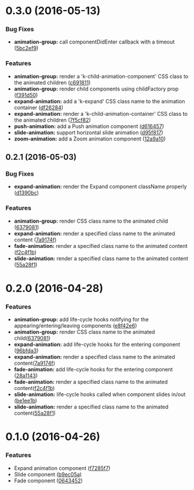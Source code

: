 <a name="0.3.0"></a>
# 0.3.0 (2016-05-13)


### Bug Fixes

* **animation-group:** call componentDidEnter callback with a timeout ([5bc2ef9](https://github.com/telerik/kendo-react-animation/commit/5bc2ef9))

### Features

* **animation-group:** render a 'k-child-animation-component' CSS class to the animated children ([c691811](https://github.com/telerik/kendo-react-animation/commit/c691811))
* **animation-group:** render child components using childFactory prop ([f391d50](https://github.com/telerik/kendo-react-animation/commit/f391d50))
* **expand-animation:** add a 'k-expand' CSS class name to the animation container ([df26284](https://github.com/telerik/kendo-react-animation/commit/df26284))
* **expand-animation:** render a 'k-child-animation-container' CSS class to the animated children ([7f5cf82](https://github.com/telerik/kendo-react-animation/commit/7f5cf82))
* **push-animation:** add a Push animation component ([d616457](https://github.com/telerik/kendo-react-animation/commit/d616457))
* **slide-animation:** support horizontal slide animation ([d95f817](https://github.com/telerik/kendo-react-animation/commit/d95f817))
* **zoom-animation:** add a Zoom animation component ([12a9a10](https://github.com/telerik/kendo-react-animation/commit/12a9a10))


<a name="0.2.1"></a>
## 0.2.1 (2016-05-03)


### Bug Fixes

* **expand-animation:** render the Expand component className properly ([d1390bc](https://github.com/telerik/kendo-react-animation/commit/d1390bc))

### Features

* **animation-group:** render CSS class name to the animated child ([6379081](https://github.com/telerik/kendo-react-animation/commit/6379081))
* **expand-animation:** render a specified class name to the animated content ([7a9174f](https://github.com/telerik/kendo-react-animation/commit/7a9174f))
* **fade-animation:** render a specified class name to the animated content ([f2c4f1b](https://github.com/telerik/kendo-react-animation/commit/f2c4f1b))
* **slide-animation:** render a specified class name to the animated content ([55a28f1](https://github.com/telerik/kendo-react-animation/commit/55a28f1))

<a name="0.2.0"></a>
# 0.2.0 (2016-04-28)

### Features

* **animation-group:** add life-cycle hooks notifying for the appearing/entering/leaving components ([e8f42e6](https://github.com/telerik/kendo-react-animation/commit/e8f42e6))
* **animation-group:** render CSS class name to the animated child([6379081](https://github.com/telerik/kendo-react-animation/commit/6379081))
* **expand-animation:** add life-cycle hooks for the entering component ([96bfda3](https://github.com/telerik/kendo-react-animation/commit/96bfda3))
* **expand-animation:** render a specified class name to the animated content([7a9174f](https://github.com/telerik/kendo-react-animation/commit/7a9174f))
* **fade-animation:** add life-cycle hooks for the entering component ([28a1143](https://github.com/telerik/kendo-react-animation/commit/28a1143))
* **fade-animation:** render a specified class name to the animated content([f2c4f1b](https://github.com/telerik/kendo-react-animation/commit/f2c4f1b))
* **slide-animation:** life-cycle hooks called when component slides in/out ([be1ee1b](https://github.com/telerik/kendo-react-animation/commit/be1ee1b))
* **slide-animation:** render a specified class name to the animated content([55a28f1](https://github.com/telerik/kendo-react-animation/commit/55a28f1))


<a name="0.1.0"></a>
# 0.1.0 (2016-04-26)


### Features

* Expand animation component ([f7285f7](https://github.com/telerik/kendo-react-animation/commit/f7285f7))
* Slide component ([b9ec05a](https://github.com/telerik/kendo-react-animation/commit/b9ec05a))
* Fade component ([0643452](https://github.com/telerik/kendo-react-animation/commit/0643452))
